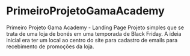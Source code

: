 # PrimeiroProjetoGamaAcademy
Primeiro Projeto Gama Academy - Landing Page
Projeto simples que se trata de uma loja de bonés em uma temporada de Black Friday. 
A ideia inicial era ter um local ao centro do site para cadastro de emails para recebimento de promoções da loja.

